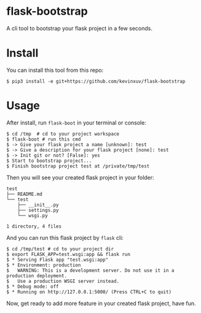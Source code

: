 # flask-bootstrap

A cli tool to bootstrap your flask project in a few seconds.

# Install

You can install this tool from this repo:

```commandline
$ pip3 install -e git+https://github.com/kevinxuv/flask-bootstrap
``` 

# Usage

After install, run `flask-boot` in your terminal or console:

```commandline
$ cd /tmp  # cd to your project workspace
$ flask-boot # run this cmd
$ -> Give your flask project a name [unknown]: test
$ -> Give a description for your flask project [none]: test
$ -> Init git or not? [False]: yes
$ Start to bootstrap project...
$ Finish bootstrap project test at /private/tmp/test
```

Then you will see your created flask project in your folder:

```commandline
test
├── README.md
└── test
    ├── __init__.py
    ├── settings.py
    └── wsgi.py

1 directory, 4 files
```

And you can run this flask project by `flask` cli:

```commandline
$ cd /tmp/test # cd to your project dir
$ export FLASK_APP=test.wsgi:app && flask run
$ * Serving Flask app "test.wsgi:app"
$ * Environment: production
$   WARNING: This is a development server. Do not use it in a production deployment.
$   Use a production WSGI server instead.
$ * Debug mode: off
$ * Running on http://127.0.0.1:5000/ (Press CTRL+C to quit)
```

Now, get ready to add more feature in your created flask project, have fun.

